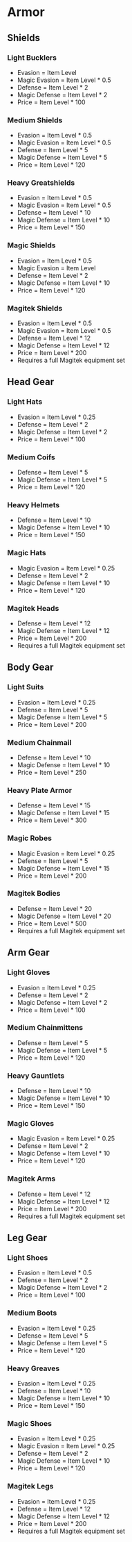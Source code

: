 # Armor

## Shields

### Light Bucklers

- Evasion = Item Level
- Magic Evasion = Item Level * 0.5
- Defense = Item Level * 2
- Magic Defense = Item Level * 2
- Price = Item Level * 100

### Medium Shields

- Evasion = Item Level * 0.5
- Magic Evasion = Item Level * 0.5
- Defense = Item Level * 5
- Magic Defense = Item Level * 5
- Price = Item Level * 120

### Heavy Greatshields

- Evasion = Item Level * 0.5
- Magic Evasion = Item Level * 0.5
- Defense = Item Level * 10
- Magic Defense = Item Level * 10
- Price = Item Level * 150

### Magic Shields

- Evasion = Item Level * 0.5
- Magic Evasion = Item Level
- Defense = Item Level * 2
- Magic Defense = Item Level * 10
- Price = Item Level * 120

### Magitek Shields

- Evasion = Item Level * 0.5
- Magic Evasion = Item Level * 0.5
- Defense = Item Level * 12
- Magic Defense = Item Level * 12
- Price = Item Level * 200
- Requires a full Magitek equipment set

## Head Gear

### Light Hats

- Evasion = Item Level * 0.25
- Defense = Item Level * 2
- Magic Defense = Item Level * 2
- Price = Item Level * 100

### Medium Coifs

- Defense = Item Level * 5
- Magic Defense = Item Level * 5
- Price = Item Level * 120

### Heavy Helmets

- Defense = Item Level * 10
- Magic Defense = Item Level * 10
- Price = Item Level * 150

### Magic Hats

- Magic Evasion = Item Level * 0.25
- Defense = Item Level * 2
- Magic Defense = Item Level * 10
- Price = Item Level * 120

### Magitek Heads

- Defense = Item Level * 12
- Magic Defense = Item Level * 12
- Price = Item Level * 200
- Requires a full Magitek equipment set

## Body Gear

### Light Suits

- Evasion = Item Level * 0.25
- Defense = Item Level * 5
- Magic Defense = Item Level * 5
- Price = Item Level * 200

### Medium Chainmail

- Defense = Item Level * 10
- Magic Defense = Item Level * 10
- Price = Item Level * 250

### Heavy Plate Armor

- Defense = Item Level * 15
- Magic Defense = Item Level * 15
- Price = Item Level * 300

### Magic Robes

- Magic Evasion = Item Level * 0.25
- Defense = Item Level * 5
- Magic Defense = Item Level * 15
- Price = Item Level * 200

### Magitek Bodies

- Defense = Item Level * 20
- Magic Defense = Item Level * 20
- Price = Item Level * 500
- Requires a full Magitek equipment set

## Arm Gear

### Light Gloves

- Evasion = Item Level * 0.25
- Defense = Item Level * 2
- Magic Defense = Item Level * 2
- Price = Item Level * 100

### Medium Chainmittens

- Defense = Item Level * 5
- Magic Defense = Item Level * 5
- Price = Item Level * 120

### Heavy Gauntlets

- Defense = Item Level * 10
- Magic Defense = Item Level * 10
- Price = Item Level * 150

### Magic Gloves

- Magic Evasion = Item Level * 0.25
- Defense = Item Level * 2
- Magic Defense = Item Level * 10
- Price = Item Level * 120

### Magitek Arms

- Defense = Item Level * 12
- Magic Defense = Item Level * 12
- Price = Item Level * 200
- Requires a full Magitek equipment set

## Leg Gear

### Light Shoes

- Evasion = Item Level * 0.5
- Defense = Item Level * 2
- Magic Defense = Item Level * 2
- Price = Item Level * 100

### Medium Boots

- Evasion = Item Level * 0.25
- Defense = Item Level * 5
- Magic Defense = Item Level * 5
- Price = Item Level * 120

### Heavy Greaves

- Evasion = Item Level * 0.25
- Defense = Item Level * 10
- Magic Defense = Item Level * 10
- Price = Item Level * 150

### Magic Shoes

- Evasion = Item Level * 0.25
- Magic Evasion = Item Level * 0.25
- Defense = Item Level * 2
- Magic Defense = Item Level * 10
- Price = Item Level * 120

### Magitek Legs

- Evasion = Item Level * 0.25
- Defense = Item Level * 12
- Magic Defense = Item Level * 12
- Price = Item Level * 200
- Requires a full Magitek equipment set
